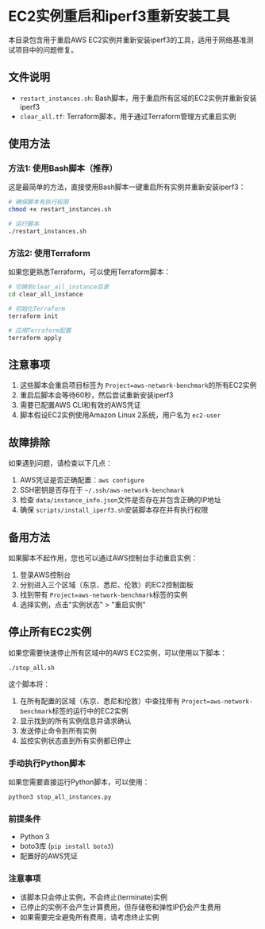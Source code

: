 # EC2实例重启和iperf3重新安装工具

本目录包含用于重启AWS EC2实例并重新安装iperf3的工具，适用于网络基准测试项目中的问题修复。

## 文件说明

- `restart_instances.sh`: Bash脚本，用于重启所有区域的EC2实例并重新安装iperf3
- `clear_all.tf`: Terraform脚本，用于通过Terraform管理方式重启实例

## 使用方法

### 方法1: 使用Bash脚本（推荐）

这是最简单的方法，直接使用Bash脚本一键重启所有实例并重新安装iperf3：

```bash
# 确保脚本有执行权限
chmod +x restart_instances.sh

# 运行脚本
./restart_instances.sh
```

### 方法2: 使用Terraform

如果您更熟悉Terraform，可以使用Terraform脚本：

```bash
# 切换到clear_all_instance目录
cd clear_all_instance

# 初始化Terraform
terraform init

# 应用Terraform配置
terraform apply
```

## 注意事项

1. 这些脚本会重启项目标签为 `Project=aws-network-benchmark`的所有EC2实例
2. 重启后脚本会等待60秒，然后尝试重新安装iperf3
3. 需要已配置AWS CLI和有效的AWS凭证
4. 脚本假设EC2实例使用Amazon Linux 2系统，用户名为 `ec2-user`

## 故障排除

如果遇到问题，请检查以下几点：

1. AWS凭证是否正确配置：`aws configure`
2. SSH密钥是否存在于 `~/.ssh/aws-network-benchmark`
3. 检查 `data/instance_info.json`文件是否存在并包含正确的IP地址
4. 确保 `scripts/install_iperf3.sh`安装脚本存在并有执行权限

## 备用方法

如果脚本不起作用，您也可以通过AWS控制台手动重启实例：

1. 登录AWS控制台
2. 分别进入三个区域（东京、悉尼、伦敦）的EC2控制面板
3. 找到带有 `Project=aws-network-benchmark`标签的实例
4. 选择实例，点击"实例状态" > "重启实例"

## 停止所有EC2实例

如果您需要快速停止所有区域中的AWS EC2实例，可以使用以下脚本：

```bash
./stop_all.sh
```

这个脚本将：

1. 在所有配置的区域（东京、悉尼和伦敦）中查找带有 `Project=aws-network-benchmark`标签的运行中的EC2实例
2. 显示找到的所有实例信息并请求确认
3. 发送停止命令到所有实例
4. 监控实例状态直到所有实例都已停止

### 手动执行Python脚本

如果您需要直接运行Python脚本，可以使用：

```bash
python3 stop_all_instances.py
```

### 前提条件

- Python 3
- boto3库 (`pip install boto3`)
- 配置好的AWS凭证

### 注意事项

- 该脚本只会停止实例，不会终止(terminate)实例
- 已停止的实例不会产生计算费用，但存储卷和弹性IP仍会产生费用
- 如果需要完全避免所有费用，请考虑终止实例
